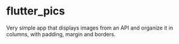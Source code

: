 # flutter_pics

Very simple app that displays images from an API and organize it in columns, with padding, margin and borders.
